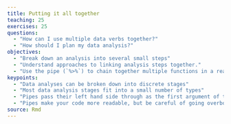 ```yaml
---
title: Putting it all together
teaching: 25
exercises: 25
questions:
  - "How can I use multiple data verbs together?"
  - "How should I plan my data analysis?"
objectives:
  - "Break down an analysis into several small steps"
  - "Understand approaches to linking analysis steps together."
  - "Use the pipe (`%>%`) to chain together multiple functions in a readable format."
keypoints:
  - "Data analyses can be broken down into discrete stages"
  - "Most data analysis stages fit into a small number of types"
  - "Pipes pass their left hand side through as the first argument of the right hand side."
  - "Pipes make your code more readable, but be careful of going overboard."
source: Rmd
---
```












